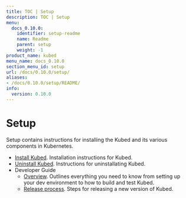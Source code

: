 ```yaml
---
title: TOC | Setup
description: TOC | Setup
menu:
  docs_0.10.0:
    identifier: setup-readme
    name: Readme
    parent: setup
    weight: -1
product_name: kubed
menu_name: docs_0.10.0
section_menu_id: setup
url: /docs/0.10.0/setup/
aliases:
- /docs/0.10.0/setup/README/
info:
  version: 0.10.0
---
```


# Setup

Setup contains instructions for installing the Kubed and its various components in Kubernetes.

- [Install Kubed](/docs/0.10.0/setup/install). Installation instructions for Kubed.
- [Uninstall Kubed](/docs/0.10.0/setup/uninstall). Instructions for uninstallating Kubed.
- Developer Guide
  - [Overview](/docs/0.10.0/setup/developer-guide/overview). Outlines everything you need to know from setting up your dev environment to how to build and test Kubed.
  - [Release process](/docs/0.10.0/setup/developer-guide/release). Steps for releasing a new version of Kubed.

